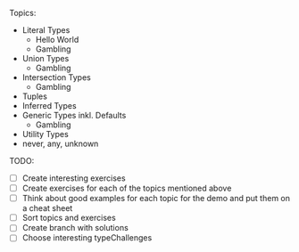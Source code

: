 Topics:
- Literal Types
  - Hello World
  - Gambling
- Union Types
  - Gambling
- Intersection Types
  - Gambling
- Tuples
- Inferred Types
- Generic Types inkl. Defaults
  - Gambling
- Utility Types
- never, any, unknown

TODO:
- [ ] Create interesting exercises
- [ ] Create exercises for each of the topics mentioned above
- [ ] Think about good examples for each topic for the demo and put them on a cheat sheet  
- [ ] Sort topics and exercises
- [ ] Create branch with solutions
- [ ] Choose interesting typeChallenges